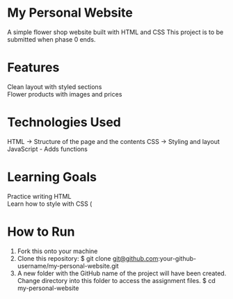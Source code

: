 # My Personal Website

A simple flower shop website built with HTML and CSS
This project is to be submitted when phase 0 ends.

# Features
Clean layout with styled sections  
Flower products with images and prices  

# Technologies Used
 HTML → Structure of the page and the contents
CSS → Styling and layout  
JavaScript - Adds functions

# Learning Goals
Practice writing HTML  
Learn how to style with CSS ( 

# How to Run
1. Fork this onto your machine 
2. Clone this repository: 
 $ git clone git@github.com:your-github-username/my-personal-website.git
3. A new folder with the GitHub name of the project will have been created. Change directory into this folder to access the assignment files.
 $ cd my-personal-website